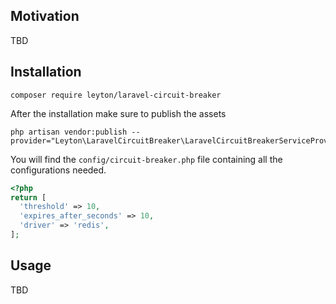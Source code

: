 ## Motivation
TBD
## Installation
````
composer require leyton/laravel-circuit-breaker
````
After the installation make sure to publish the assets
````
php artisan vendor:publish --provider="Leyton\LaravelCircuitBreaker\LaravelCircuitBreakerServiceProvider"
````

You will find the ````config/circuit-breaker.php```` file containing all the configurations needed.
````php
<?php
return [
  'threshold' => 10,
  'expires_after_seconds' => 10,
  'driver' => 'redis',
];
````
## Usage

TBD

